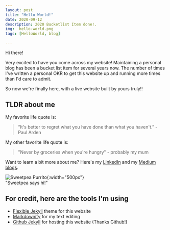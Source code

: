 ```yaml
---
layout: post
title: "Hello World!"
date: 2020-09-12
description: 2020 Bucketlist Item done!.
img:  hello-world.png 
tags: [HelloWorld, blog]

---
```


Hi there! 

Very excited to have you come across my website! Maintaining a personal blog has been a bucket list item for several years now. The number of times I've written a personal OKR to get this website up and running more times than I'd care to admit. 

So now we're finally here, with a live website built by yours truly!!

## TLDR about me
My favorite life quote is:
> “It's better to regret what you have done than what you haven't.” - Paul Arden

My other favorite life quote is:
> "Never by groceries when you're hungry" - probably my mum

Want to learn a bit more about me? Here's my [LinkedIn][LinkedIn-url] and my [Medium blogs][Medium-url].

![Sweetpea Purrito]({{site.baseurl}}/assets/img/sweetpea-purrito.png){:width="500px"}
<br>
"Sweetpea says hi!"

## For credit, here are the tools I'm using
- [Flexible Jekyll][Flex-Jekyll] theme for this website
- [Markdownify][Markdownify-docs] for my text editing
- [Github Jekyll][Github-Jekyll] for hosting this website (Thanks Github!)




[LinkedIn-url]: https://www.linkedin.com/in/jadefeng/ 
[Medium-url]: https://medium.com/@jadenator
[Flex-Jekyll]: https://jekyllthemes.io/theme/flexible-jekyll
[Markdownify-docs]: https://sourceforge.net/p/markdownify/wiki/markdown_syntax/
[Github-Jekyll]: https://docs.github.com/en/github/working-with-github-pages/setting-up-a-github-pages-site-with-jekyll

